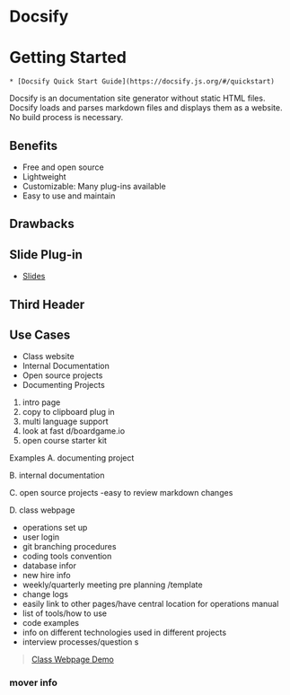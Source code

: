 # Docsify

# Getting  Started
    * [Docsify Quick Start Guide](https://docsify.js.org/#/quickstart)
> 
Docsify is an documentation site generator without static HTML files. Docsify loads and parses markdown files and 
displays them as a website. No build process is necessary.


## Benefits
- Free and open source
- Lightweight
- Customizable: Many plug-ins available
- Easy to use and maintain


## Drawbacks

## Slide Plug-in 
* [Slides](docs/Slides.md)
## Third Header

## Use Cases
*  Class website
*  Internal Documentation
*  Open source projects
*  Documenting Projects

1. intro page 
2. copy to clipboard plug in
3. multi language support
4. look at fast d/boardgame.io
5. open course starter kit

Examples
A. documenting project 

B. internal documentation

C. open source projects -easy to review markdown changes

D. class webpage

- operations set up
- user login
- git branching procedures
- coding tools convention
- database infor
- new hire info
- weekly/quarterly meeting pre planning /template
- change logs
- easily link to other pages/have central location for operations manual
- list of tools/how to use
- code examples
- info on different technologies used in different projects
- interview processes/question s
 
> [Class Webpage Demo](docs/classWebsiteExample/README.md)


### mover info